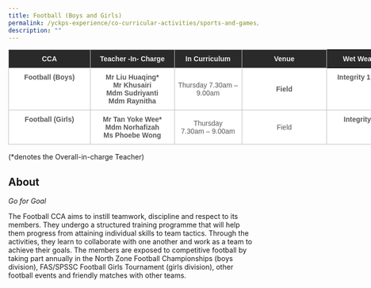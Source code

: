 ```yaml
---
title: Football (Boys and Girls)
permalink: /yckps-experience/co-curricular-activities/sports-and-games/football-boys-and-girls
description: ""
---
```

<style type="text/css">
.tg  {border-collapse:collapse;border-spacing:0;}
.tg td{border-color:black;border-style:solid;border-width:1px;font-family:Arial, sans-serif;font-size:14px;
  overflow:hidden;padding:10px 5px;word-break:normal;}
.tg th{border-color:black;border-style:solid;border-width:1px;font-family:Arial, sans-serif;font-size:14px;
  font-weight:normal;overflow:hidden;padding:10px 5px;word-break:normal;}
.tg .tg-12c9{background-color:#FFF;border-color:#c0c0c0;color:#58595B;font-weight:bold;text-align:center;vertical-align:top}
.tg .tg-qira{background-color:#FFF;border-color:#c0c0c0;color:#58595B;text-align:center;vertical-align:middle}
.tg .tg-8hqj{background-color:#2A2A2A;color:#EEE;font-weight:bold;text-align:center;vertical-align:top}
.tg .tg-lh01{background-color:#2A2A2A;border-color:#c0c0c0;color:#EEE;font-weight:bold;text-align:center;vertical-align:top}
.tg .tg-1hqx{background-color:#FFF;border-color:#c0c0c0;color:#58595B;font-weight:bold;text-align:center;vertical-align:middle}
</style>
<table class="tg" style="undefined;table-layout: fixed; width: 846px">
<colgroup>
<col style="width: 165.003906px">
<col style="width: 170.003906px">
<col style="width: 136.003906px">
<col style="width: 172.003906px">
<col style="width: 203.003906px">
</colgroup>
<thead>
  <tr>
    <th class="tg-lh01">CCA </th>
    <th class="tg-lh01">Teacher -In- Charge </th>
    <th class="tg-lh01">In Curriculum </th>
    <th class="tg-lh01">Venue </th>
    <th class="tg-8hqj">Wet Weather Venue+ </th>
  </tr>
</thead>
<tbody>
  <tr>
    <td class="tg-12c9">Football (Boys)</td>
    <td class="tg-12c9">Mr Liu Huaqing*<br>Mr Khusairi<br>Mdm Sudriyanti <br>Mdm Raynitha </td>
    <td class="tg-qira">Thursday 7.30am – 9.00am </td>
    <td class="tg-1hqx">Field</td>
    <td class="tg-12c9">Integrity 1 &amp; 2 Class Rm</td>
  </tr>
  <tr>
    <td class="tg-12c9">Football (Girls)</td>
    <td class="tg-12c9">Mr Tan Yoke Wee* <br>Mdm Norhafizah <br>Ms Phoebe Wong</td>
    <td class="tg-qira">Thursday <br>7.30am – 9.00am </td>
    <td class="tg-qira">Field</td>
    <td class="tg-12c9">Integrity 3 Class Rm</td>
  </tr>
</tbody>
</table>

(\*denotes the Overall-in-charge Teacher)   

About
-----

_Go for Goal_  

The Football CCA aims to instill teamwork, discipline and respect to its members. They undergo a structured training programme that will help them progress from attaining individual skills to team tactics. Through the activities, they learn to collaborate with one another and work as a team to achieve their goals. The members are exposed to competitive football by taking part annually in the North Zone Football Championships (boys division), FAS/SPSSC Football Girls Tournament (girls division), other football events and friendly matches with other teams.